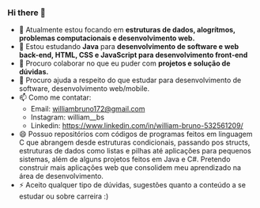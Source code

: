 ### Hi there 👋

- 🔭 Atualmente estou focando em **estruturas de dados, alogrítmos, problemas computacionais e desenvolvimento web.**
- 🌱 Estou estudando **Java** para **desenvolvimento de software e web back-end, HTML, CSS e JavaScript para desenvolvimento front-end**
- 👯 Procuro colaborar no que eu puder com **projetos e solução de dúvidas.**
- 🤔 Procuro ajuda a respeito do que estudar para desenvolvimento de software, desenvolvimento web/mobile.
- 📫 Como me contatar:
    * Email: williambruno172@gmail.com
    * Instagram: william__bs
    * Linkedin: https://www.linkedin.com/in/william-bruno-532561209/
- 😄 Possuo repositórios com códigos de programas feitos em linguagem C que abrangem desde estruturas condicionais, passando
pos structs, estruturas de dados como listas e pilhas até aplicações para pequenos sistemas, além de alguns projetos feitos em Java e C#.
Pretendo construir mais aplicações web que consolidem meu aprendizado na área de desenvolvimento.
- ⚡ Aceito qualquer tipo de dúvidas, sugestões quanto a conteúdo a se estudar ou sobre carreira :)

